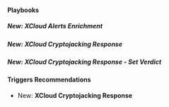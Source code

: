 
#### Playbooks

##### New: XCloud Alerts Enrichment



##### New: XCloud Cryptojacking Response



##### New: XCloud Cryptojacking Response - Set Verdict



#### Triggers Recommendations

- New: **XCloud Cryptojacking Response**

